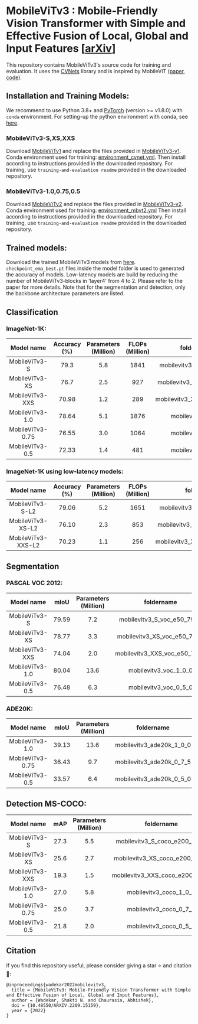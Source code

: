 # MobileViTv3 : Mobile-Friendly Vision Transformer with Simple and Effective Fusion of Local, Global and Input Features [[arXiv](https://arxiv.org/abs/2209.15159)]

This repository contains MobileViTv3's source code for training and evaluation.
It uses the [CVNets](https://arxiv.org/pdf/2206.02002.pdf) library and is inspired by MobileViT ([paper](https://arxiv.org/abs/2110.02178?context=cs.LG), [code](https://github.com/apple/ml-cvnets)).

## Installation and Training Models:
We recommend to use Python 3.8+ and [PyTorch](https://pytorch.org) (version >= v1.8.0) with `conda` environment.
For setting-up the python environment with conda, see [here](https://conda.io/projects/conda/en/latest/user-guide/tasks/manage-environments.html).


### MobileViTv3\-S,XS,XXS
Download [MobileViTv1](https://github.com/apple/ml-cvnets/tree/d38a116fe134a8cd5db18670764fdaafd39a5d4f) and replace the files provided in [MobileViTv3-v1](MobileViTv3-v1).
Conda environment used for training: [environment_cvnet.yml](MobileViTv3-v1).
Then install according to instructions provided in the downloaded repository.
For training, use `training-and-evaluation readme` provided in the downloaded repository.


### MobileViTv3\-1.0,0.75,0.5
Download [MobileViTv2](https://github.com/apple/ml-cvnets/tree/84d992f413e52c0468f86d23196efd9dad885e6f) and replace the files provided in [MobileViTv3-v2](MobileViTv3-v2).
Conda environment used for training: [environment_mbvt2.yml](MobileViTv3-v2)
Then install according to instructions provided in the downloaded repository.
For training, use `training-and-evaluation readme` provided in the downloaded repository.


## Trained models:

Download the trained MobileViTv3 models from [here](https://github.com/micronDLA/MobileViTv3/releases/tag/v1.0.0).
`checkpoint_ema_best.pt` files inside the model folder is used to generated the accuracy of models.
Low-latency models are build by reducing the number of MobileViTv3-blocks in 'layer4' from 4 to 2.
Please refer to the paper for more details.
Note that for the segmentation and detection, only the backbone architecture parameters are listed.

## Classification 

### ImageNet-1K:
| Model name | Accuracy (%) | Parameters (Million) | FLOPs (Million) | foldername  |
| :---: | :---: | :---: | :---: | :---: |
| MobileViTv3\-S | 79.3 | 5.8 | 1841 | mobilevitv3\_S\_e300\_7930 |
| MobileViTv3\-XS | 76.7 | 2.5 | 927 | mobilevitv3\_XS\_e300\_7671 |
| MobileViTv3\-XXS | 70.98 | 1.2 | 289 | mobilevitv3\_XXS\_e300\_7098 |
| MobileViTv3\-1.0 | 78.64 | 5.1 | 1876 | mobilevitv3\_1\_0\_0 |
| MobileViTv3\-0.75 | 76.55 | 3.0 | 1064 | mobilevitv3\_0\_7\_5 |
| MobileViTv3\-0.5 | 72.33 | 1.4 | 481 | mobilevitv3\_0\_5\_0 |


### ImageNet-1K using low-latency models:
| Model name | Accuracy (%) | Parameters (Million) | FLOPs (Million) | foldername  |
| :---: | :---: | :---: | :---: | :---: |
| MobileViTv3\-S-L2 | 79.06 | 5.2 | 1651 | mobilevitv3\_S\_L2\_e300\_7906 |
| MobileViTv3\-XS-L2 | 76.10 | 2.3 | 853 | mobilevitv3\_XS\_L2\_e300\_7610 |
| MobileViTv3\-XXS-L2 | 70.23 | 1.1 | 256 | mobilevitv3\_XXS\_L2\_e300\_7023 |

## Segmentation

### PASCAL VOC 2012:
| Model name | mIoU | Parameters (Million) | foldername  |
| :---: | :---: | :---: | :---: |
| MobileViTv3\-S | 79.59 | 7.2 | mobilevitv3\_S\_voc\_e50\_7959 |
| MobileViTv3\-XS | 78.77 | 3.3 | mobilevitv3\_XS\_voc\_e50\_7877 |
| MobileViTv3\-XXS | 74.04 | 2.0 | mobilevitv3\_XXS\_voc\_e50\_7404 |
| MobileViTv3\-1.0 | 80.04 | 13.6 | mobilevitv3\_voc\_1\_0\_0 |
| MobileViTv3\-0.5 | 76.48 | 6.3 | mobilevitv3\_voc\_0\_5\_0 |

### ADE20K:
| Model name | mIoU | Parameters (Million) | foldername  |
| :---: | :---: | :---: | :---: |
| MobileViTv3\-1.0 | 39.13 | 13.6 | mobilevitv3\_ade20k\_1\_0\_0 |
| MobileViTv3\-0.75 | 36.43 | 9.7 | mobilevitv3\_ade20k\_0\_7\_5  |
| MobileViTv3\-0.5 | 33.57 | 6.4 | mobilevitv3\_ade20k\_0\_5\_0 |

## Detection MS-COCO:
| Model name | mAP | Parameters (Million) | foldername  |
| :---: | :---: | :---: | :---: |
| MobileViTv3\-S | 27.3 | 5.5 | mobilevitv3\_S\_coco\_e200\_2730 |
| MobileViTv3\-XS | 25.6 | 2.7 | mobilevitv3\_XS\_coco\_e200\_2560 |
| MobileViTv3\-XXS | 19.3 | 1.5 | mobilevitv3\_XXS\_coco\_e200\_1930 |
| MobileViTv3\-1.0 | 27.0 | 5.8 | mobilevitv3\_coco\_1\_0\_0 |
| MobileViTv3\-0.75 | 25.0 | 3.7 | mobilevitv3\_coco\_0\_7\_5 |
| MobileViTv3\-0.5 | 21.8 | 2.0 | mobilevitv3\_coco\_0\_5\_0 |


## Citation

If you find this repository useful, please consider giving a star :star: and citation :mega::
```
@inproceedings{wadekar2022mobilevitv3,
  title = {MobileViTv3: Mobile-Friendly Vision Transformer with Simple and Effective Fusion of Local, Global and Input Features},
  author = {Wadekar, Shakti N. and Chaurasia, Abhishek},
  doi = {10.48550/ARXIV.2209.15159},
  year = {2022}
}
```

